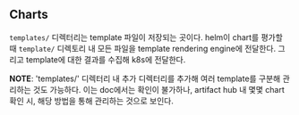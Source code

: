 ## Charts
`templates/` 디렉터리는 template 파일이 저장되는 곳이다. helm이 chart를 평가할 때 `template/` 디렉토리 내 모든 파일을 template rendering engine에 전달한다. 그리고 template에 대한 결과를 수집해 k8s에 전달한다.

**NOTE**: 'templates/' 디렉터리 내 추가 디렉터리를 추가해 여러 template를 구분해 관리하는 것도 가능하다. 이는 doc에서는 확인이 불가하나, artifact hub 내 몇몇 chart 확인 시, 해당 방법을 통해 관리하는 것으로 보인다.